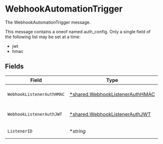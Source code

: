 # WebhookAutomationTrigger

The WebhookAutomationTrigger message.

This message contains a oneof named auth_config. Only a single field of the following list may be set at a time:
  - jwt
  - hmac



## Fields

| Field                                                                                    | Type                                                                                     | Required                                                                                 | Description                                                                              |
| ---------------------------------------------------------------------------------------- | ---------------------------------------------------------------------------------------- | ---------------------------------------------------------------------------------------- | ---------------------------------------------------------------------------------------- |
| `WebhookListenerAuthHMAC`                                                                | [*shared.WebhookListenerAuthHMAC](../../../pkg/models/shared/webhooklistenerauthhmac.md) | :heavy_minus_sign:                                                                       | The WebhookListenerAuthHMAC message.                                                     |
| `WebhookListenerAuthJWT`                                                                 | [*shared.WebhookListenerAuthJWT](../../../pkg/models/shared/webhooklistenerauthjwt.md)   | :heavy_minus_sign:                                                                       | The WebhookListenerAuthJWT message.                                                      |
| `ListenerID`                                                                             | **string*                                                                                | :heavy_minus_sign:                                                                       | Optional existing listener ID (hidden field from frontend)                               |